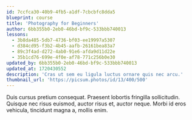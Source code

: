 ```yaml
---
id: 7ccfca30-40b9-4fb5-a1df-7cbcbfc8dda5
blueprint: course
title: 'Photography for Beginners'
author: 6bb355b0-2eb0-46bd-bf9c-533bbb740013
lessons:
  - 3b8da485-5db7-4736-bf03-ee19997a5307
  - d384cd95-f3b2-4b45-aafb-26161bea83a7
  - 89c3f4ad-d272-4ab0-91e6-afda9d11d22e
  - 35b1cd76-699e-4f0e-af78-771c256b0e30
updated_by: 6bb355b0-2eb0-46bd-bf9c-533bbb740013
updated_at: 1720430552
description: 'Cras ut sem eu ligula luctus ornare quis nec arcu.'
thumbnail_url: 'https://picsum.photos/id/13/400/500'
---
```

Duis cursus pretium consequat. Praesent lobortis fringilla sollicitudin. Quisque nec risus euismod, auctor risus et, auctor neque. Morbi id eros vehicula, tincidunt magna a, mollis enim.

